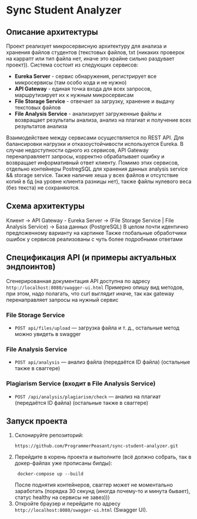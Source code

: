 # Sync Student Analyzer

## Описание архитектуры

Проект реализует микросервисную архитектуру для анализа и хранения файлов студентов (текстовых файлов, txt (никаких проверок на каррапт или тип файла нет, иначе это крайне сильно раздувает проект)). Система состоит из следующих сервисов:

- **Eureka Server** - сервис обнаружения, регистрирует все микросервисы (там особо кода и не нужно)
- **API Gateway** - единая точка входа для всех запросов, маршрутизирует их к нужным микросервисам
- **File Storage Service** - отвечает за загрузку, хранение и выдачу текстовых файлов
- **File Analysis Service** - анализирует загруженные файлы и возвращает результаты анализа, анализ на плагиат и получение всех результатов анализа

Взаимодействие между сервисами осуществляется по REST API. Для балансировки нагрузки и отказоустойчивости используется Eureka. В случае недоступности одного из сервисов, API Gateway перенаправляетт запросы, корректно обрабатывает ошибку и возвращает информативный ответ клиенту.
Помимо этих сервисов, отдельно контейнеры PostregSQL для хранения данных analysis service && storage service.
Также наличие хеша у всех файлов и отсутствие копий в бд (на уровне клиента разницы нет), также файлы нулевого веса (без текста) не сохраняются.
## Схема архитектуры

Клиент -> API Gateway - Eureka Server -> (File Storage Service | File Analysis Service) -> База данных (PostgreSQL)
В целом почти идентично предложенному варианту на картинке 
Также глобальные обработчики ошибок у сервисов реализованы с чуть более подробными ответами

## Спецификация API (и примеры актуальных эндпоинтов)

Сгенерированная документация API доступна по адресу `http://localhost:8080/swagger-ui.html`
Примерно опишу вид методов, при этом, надо полагать, что curl выглядит иначе, так как gateway перенаправляет запросы на нужный сервис

### File Storage Service

- `POST api/files/upload` — загрузка файла и т. д., остальные метод можно увидеть в swagger

### File Analysis Service

- `POST api/analysis` — анализ файла (передаётся ID файла) (остальные также в сваггере)

### Plagiarism Service (входит в File Analysis Service)

- `POST /api/analysis/plagiarism/check` — анализ на плагиат (передаётся ID файла) (остальные также в сваггере)

## Запуск проекта

1. Склонируйте репозиторий:
   ```
   https://github.com/ProgrammerPeasant/sync-student-analyzer.git
   ```
2. Перейдите в корень проекта и выполните (всё должно собрать, так в докер-файлах уже прописаны билды):
   ```
    docker-compose up --build
   ```
   После поднятия контейнеров, сваггер может не моментально заработать (порядка 30 секунд (иногда почему-то и минута бывает), статус healthy на сервисы не завез)))
3. Откройте браузер и перейдите по адресу `http://localhost:8080/swagger-ui.html` (Swagger UI).